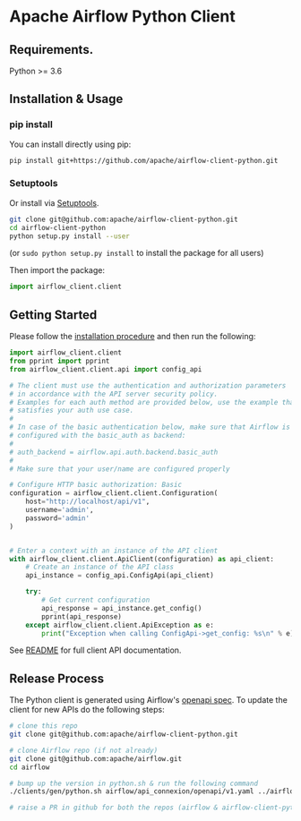 <!--
 Licensed to the Apache Software Foundation (ASF) under one
 or more contributor license agreements.  See the NOTICE file
 distributed with this work for additional information
 regarding copyright ownership.  The ASF licenses this file
 to you under the Apache License, Version 2.0 (the
 "License"); you may not use this file except in compliance
 with the License.  You may obtain a copy of the License at

   http://www.apache.org/licenses/LICENSE-2.0

 Unless required by applicable law or agreed to in writing,
 software distributed under the License is distributed on an
 "AS IS" BASIS, WITHOUT WARRANTIES OR CONDITIONS OF ANY
 KIND, either express or implied.  See the License for the
 specific language governing permissions and limitations
 under the License.
 -->

# Apache Airflow Python Client


## Requirements.

Python >= 3.6

## Installation & Usage
### pip install

You can install directly using pip:

```sh
pip install git+https://github.com/apache/airflow-client-python.git
````

### Setuptools

Or install via [Setuptools](http://pypi.python.org/pypi/setuptools).

```sh
git clone git@github.com:apache/airflow-client-python.git
cd airflow-client-python
python setup.py install --user
```
(or `sudo python setup.py install` to install the package for all users)

Then import the package:
```python
import airflow_client.client
```

## Getting Started

Please follow the [installation procedure](#installation--usage) and then run the following:

```python
import airflow_client.client
from pprint import pprint
from airflow_client.client.api import config_api

# The client must use the authentication and authorization parameters
# in accordance with the API server security policy.
# Examples for each auth method are provided below, use the example that
# satisfies your auth use case.
#
# In case of the basic authentication below, make sure that Airflow is
# configured with the basic_auth as backend:
#
# auth_backend = airflow.api.auth.backend.basic_auth
#
# Make sure that your user/name are configured properly

# Configure HTTP basic authorization: Basic
configuration = airflow_client.client.Configuration(
    host="http://localhost/api/v1",
    username='admin',
    password='admin'
)


# Enter a context with an instance of the API client
with airflow_client.client.ApiClient(configuration) as api_client:
    # Create an instance of the API class
    api_instance = config_api.ConfigApi(api_client)

    try:
        # Get current configuration
        api_response = api_instance.get_config()
        pprint(api_response)
    except airflow_client.client.ApiException as e:
        print("Exception when calling ConfigApi->get_config: %s\n" % e)
```

See [README](./airflow_client/README.md#documentation-for-api-endpoints) for full client API documentation.

## Release Process

The Python client is generated using Airflow's [openapi spec](https://github.com/apache/airflow/blob/master/clients/gen/python.sh). 
To update the client for new APIs do the following steps:

```bash
# clone this repo
git clone git@github.com:apache/airflow-client-python.git

# clone Airflow repo (if not already)
git clone git@github.com:apache/airflow.git
cd airflow

# bump up the version in python.sh & run the following command 
./clients/gen/python.sh airflow/api_connexion/openapi/v1.yaml ../airflow-client-python/airflow_client

# raise a PR in github for both the repos (airflow & airflow-client-python)
```
